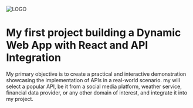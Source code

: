 ![LOGO](https://scontent-mia3-1.xx.fbcdn.net/v/t39.30808-6/353025078_10210817790798651_5143374328048758218_n.png?_nc_cat=106&ccb=1-7&_nc_sid=e3f864&_nc_ohc=XnJzcz9_NKEAX-P-MTE&_nc_ht=scontent-mia3-1.xx&oh=00_AfCC_YjfNQv-9JtJlpb7sYwPWNJC3iopWFOwf5RWLdn3GQ&oe=64C7EBB3)

# My first project building a Dynamic Web App with React and API Integration

My primary objective is to create a practical and interactive demonstration showcasing the implementation of APIs in a real-world scenario. my will select a popular API, be it from a social media platform, weather service, financial data provider, or any other domain of interest, and integrate it into my project.
